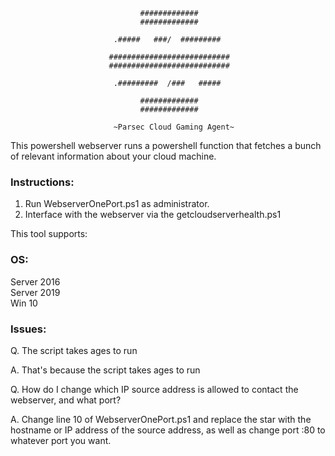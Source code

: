                                  #############                                 
                                 #############                                 
                                                                               
                           .#####   ###/  #########                            
                                                                               
                          ###########################                          
                          ###########################                          
                                                                               
                           .#########  /###   #####                            
                                                                               
                                 #############                                 
                                 #############                                 
                                       
                           ~Parsec Cloud Gaming Agent~

This powershell webserver runs a powershell function that fetches a bunch of relevant information
about your cloud machine.


### Instructions:                    
1. Run WebserverOnePort.ps1 as administrator.
2. Interface with the webserver via the getcloudserverhealth.ps1


This tool supports:

### OS:
Server 2016  
Server 2019  
Win 10
 

### Issues:
Q. The script takes ages to run


A. That's because the script takes ages to run 

Q. How do I change which IP source address is allowed to contact the webserver, and what port?


A. Change line 10 of WebserverOnePort.ps1 and replace the star with the hostname or IP address of the source address, as well as change port :80 to whatever port you want.





